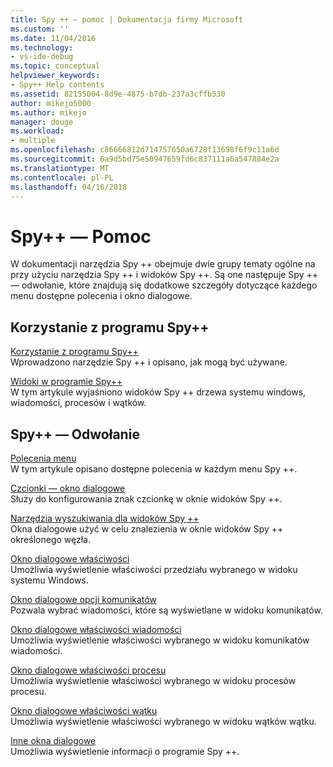 ```yaml
---
title: Spy ++ — pomoc | Dokumentacja firmy Microsoft
ms.custom: ''
ms.date: 11/04/2016
ms.technology:
- vs-ide-debug
ms.topic: conceptual
helpviewer_keywords:
- Spy++ Help contents
ms.assetid: 82155004-8d9e-4875-b7db-237a3cffb530
author: mikejo5000
ms.author: mikejo
manager: douge
ms.workload:
- multiple
ms.openlocfilehash: c86666812d714757650a6728f13698f6f9c11a6d
ms.sourcegitcommit: 6a9d5bd75e50947659fd6c837111a6a547884e2a
ms.translationtype: MT
ms.contentlocale: pl-PL
ms.lasthandoff: 04/16/2018
---
```

# <a name="spy-help"></a>Spy++ — Pomoc
W dokumentacji narzędzia Spy ++ obejmuje dwie grupy tematy ogólne na przy użyciu narzędzia Spy ++ i widoków Spy ++. Są one następuje Spy ++ — odwołanie, które znajdują się dodatkowe szczegóły dotyczące każdego menu dostępne polecenia i okno dialogowe.  
  
## <a name="using-spy"></a>Korzystanie z programu Spy++  
 [Korzystanie z programu Spy++](../debugger/using-spy-increment.md)  
 Wprowadzono narzędzie Spy ++ i opisano, jak mogą być używane.  
  
 [Widoki w programie Spy++](../debugger/spy-increment-views.md)  
 W tym artykule wyjaśniono widoków Spy ++ drzewa systemu windows, wiadomości, procesów i wątków.  
  
## <a name="spy-reference"></a>Spy++ — Odwołanie  
 [Polecenia menu](../debugger/menu-commands.md)  
 W tym artykule opisano dostępne polecenia w każdym menu Spy ++.  
  
 [Czcionki — okno dialogowe](../debugger/font-dialog-box-microsoft-spy-increment-help.md)  
 Służy do konfigurowania znak czcionkę w oknie widoków Spy ++.  
  
 [Narzędzia wyszukiwania dla widoków Spy ++](../debugger/search-tools-for-spy-increment-views.md)  
 Okna dialogowe użyć w celu znalezienia w oknie widoków Spy ++ określonego węzła.  
  
 [Okno dialogowe właściwości](../debugger/window-properties-dialog-box.md)  
 Umożliwia wyświetlenie właściwości przedziału wybranego w widoku systemu Windows.  
  
 [Okno dialogowe opcji komunikatów](../debugger/message-options-dialog-box.md)  
 Pozwala wybrać wiadomości, które są wyświetlane w widoku komunikatów.  
  
 [Okno dialogowe właściwości wiadomości](../debugger/message-properties-dialog-box.md)  
 Umożliwia wyświetlenie właściwości wybranego w widoku komunikatów wiadomości.  
  
 [Okno dialogowe właściwości procesu](../debugger/process-properties-dialog-box.md)  
 Umożliwia wyświetlenie właściwości wybranego w widoku procesów procesu.  
  
 [Okno dialogowe właściwości wątku](../debugger/thread-properties-dialog-box.md)  
 Umożliwia wyświetlenie właściwości wybranego w widoku wątków wątku.  
  
 [Inne okna dialogowe](../debugger/other-dialog-boxes.md)  
 Umożliwia wyświetlenie informacji o programie Spy ++.